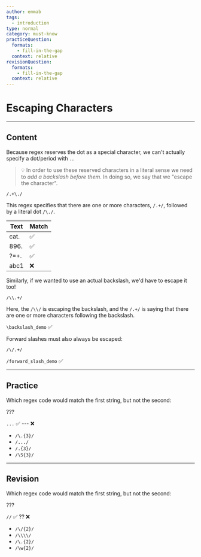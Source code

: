 ```yaml
---
author: emmab
tags:
  - introduction
type: normal
category: must-know
practiceQuestion:
  formats:
    - fill-in-the-gap
  context: relative
revisionQuestion:
  formats:
    - fill-in-the-gap
  context: relative
---
```


# Escaping Characters


---

## Content

Because regex reserves the dot as a special character, we can't actually specify a dot/period with `.`.

> 💡 In order to use these reserved characters in a literal sense we need to *add a backslash before them*. In doing so, we say that we "escape the character".

```plain-text
/.+\./
```

This regex specifies that there are one or more characters, `/.+/`, followed by a literal dot `/\./`.

| Text | Match |
| ---- | ----- |
| cat. | ✅     |
| 896. | ✅     |
| ?=+. | ✅     |
| abc1 | ❌     |

Similarly, if we wanted to use an actual backslash, we'd have to escape it too!

```plain-text
/\\.+/
```

Here, the `/\\/` is escaping the backslash, and the `/.+/` is saying that there are one or more characters following the backslash.

`\backslash_demo` ✅

Forward slashes must also always be escaped:

```plain-text
/\/.+/
```

`/forward_slash_demo` ✅


---

## Practice

Which regex code would match the first string, but not the second:

???

`...` ✅
--- ❌

- `/\.{3}/`
- `/.../`
- `/.{3}/`
- `/\S{3}/`


---

## Revision

Which regex code would match the first string, but not the second:

???

`//` ✅
?? ❌

- `/\/{2}/`
- `/\\\\/`
- `/\.{2}/`
- `/\w{2}/`

